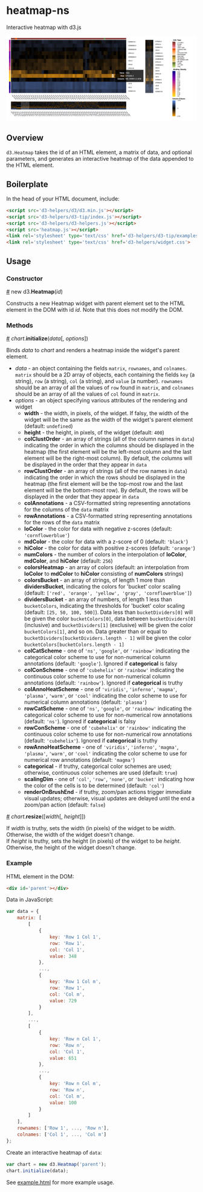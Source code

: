 # heatmap-ns
Interactive heatmap with d3.js

![alt text](https://raw.githubusercontent.com/alexrfling/heatmap-ns/master/img/example.png)

## Overview
`d3.Heatmap` takes the id of an HTML element, a matrix of data, and optional parameters, and generates an interactive heatmap of the data appended to the HTML element.

## Boilerplate
In the head of your HTML document, include:
```html
<script src='d3-helpers/d3/d3.min.js'></script>
<script src='d3-helpers/d3-tip/index.js'></script>
<script src='d3-helpers/d3-helpers.js'></script>
<script src='heatmap.js'></script>
<link rel='stylesheet' type='text/css' href='d3-helpers/d3-tip/examples/example-styles.css'>
<link rel='stylesheet' type='text/css' href='d3-helpers/widget.css'>
```

## Usage

### Constructor
<a name='constructorHeatmap' href='#constructorHeatmap'>#</a> new d3.__Heatmap__(_id_)

Constructs a new Heatmap widget with parent element set to the HTML element in the DOM with id _id_. Note that this does not modify the DOM.

### Methods
<a name='initialize' href='#initialize'>#</a> _chart_.__initialize__(_data_[, _options_])

Binds _data_ to _chart_ and renders a heatmap inside the widget's parent element.
* _data_ - an object containing the fields `matrix`, `rownames`, and `colnames`. `matrix` should be a 2D array of objects, each containing the fields `key` (a string), `row` (a string), `col` (a string), and `value` (a number). `rownames` should be an array of all the values of `row` found in `matrix`, and `colnames` should be an array of all the values of `col` found in `matrix`.
* _options_ - an object specifying various attributes of the rendering and widget
  * __width__ - the width, in pixels, of the widget. If falsy, the width of the widget will be the same as the width of the widget's parent element (default: `undefined`)
  * __height__ - the height, in pixels, of the widget (default: `400`)
  * __colClustOrder__ - an array of strings (all of the column names in `data`) indicating the order in which the columns should be displayed in the heatmap (the first element will be the left-most column and the last element will be the right-most column). By default, the columns will be displayed in the order that they appear in `data`
  * __rowClustOrder__ - an array of strings (all of the row names in `data`) indicating the order in which the rows should be displayed in the heatmap (the first element will be the top-most row and the last element will be the bottom-most row). By default, the rows will be displayed in the order that they appear in `data`
  * __colAnnotations__ - a CSV-formatted string representing annotations for the columns of the `data` matrix
  * __rowAnnotations__ - a CSV-formatted string representing annotations for the rows of the `data` matrix
  * __loColor__ - the color for data with negative z-scores (default: `'cornflowerblue'`)
  * __mdColor__ - the color for data with a z-score of 0 (default: `'black'`)
  * __hiColor__ - the color for data with positive z-scores (default: `'orange'`)
  * __numColors__ - the number of colors in the interpolation of __loColor__, __mdColor__, and __hiColor__ (default: `256`)
  * __colorsHeatmap__ - an array of colors (default: an interpolation from __loColor__ to __mdColor__ to __hiColor__ consisting of __numColors__ strings)
  * __colorsBucket__ - an array of strings, of length 1 more than __dividersBucket__, indicating the colors for 'bucket' color scaling (default: `['red', 'orange', 'yellow', 'gray', 'cornflowerblue']`)
  * __dividersBucket__ - an array of numbers, of length 1 less than `bucketColors`, indicating the thresholds for 'bucket' color scaling (default: `[25, 50, 100, 500]`). Data less than `bucketDividers[0]` will be given the color `bucketColors[0]`, data between `bucketDividers[0]` (inclusive) and `bucketDividers[1]` (exclusive) will be given the color `bucketColors[1]`, and so on. Data greater than or equal to `bucketDividers[bucketDividers.length - 1]` will be given the color `bucketColors[bucketColors.length - 1]`
  * __colCatScheme__ - one of `'ns'`, `'google'`, or `'rainbow'` indicating the categorical color scheme to use for non-numerical column annotations (default: `'google'`). Ignored if __categorical__ is falsy
  * __colConScheme__ - one of `'cubehelix'` or `'rainbow'` indicating the continuous color scheme to use for non-numerical column annotations (default: `'rainbow'`). Ignored if __categorical__ is truthy
  * __colAnnoHeatScheme__ - one of `'viridis'`, `'inferno'`, `'magma'`, `'plasma'`, `'warm'`, or `'cool'` indicating the color scheme to use for numerical column annotations (default: `'plasma'`)
  * __rowCatScheme__ - one of `'ns'`, `'google'`, or `'rainbow'` indicating the categorical color scheme to use for non-numerical row annotations (default: `'ns'`). Ignored if __categorical__ is falsy
  * __rowConScheme__ - one of `'cubehelix'` or `'rainbow'` indicating the continuous color scheme to use for non-numerical row annotations (default: `'cubehelix'`). Ignored if __categorical__ is truthy
  * __rowAnnoHeatScheme__ - one of `'viridis'`, `'inferno'`, `'magma'`, `'plasma'`, `'warm'`, or `'cool'` indicating the color scheme to use for numerical row annotations (default: `'magma'`)
  * __categorical__ - if truthy, categorical color schemes are used; otherwise, continuous color schemes are used (default: `true`)
  * __scalingDim__ - one of `'col'`, `'row'`, `'none'`, or `'bucket'` indicating how the color of the cells is to be determined (default: `'col'`)
  * __renderOnBrushEnd__ - if truthy, zoom/pan actions trigger immediate visual updates; otherwise, visual updates are delayed until the end a zoom/pan action (default: `false`)

<a name='resize' href='#resize'>#</a> _chart_.__resize__([_width_[, _height_]])

If _width_ is truthy, sets the width (in pixels) of the widget to be _width_. Otherwise, the width of the widget doesn't change.  
If _height_ is truthy, sets the height (in pixels) of the widget to be _height_. Otherwise, the height of the widget doesn't change.

### Example
HTML element in the DOM:
```html
<div id='parent'></div>
```
Data in JavaScript:
```js
var data = {
    matrix: [
        [
            {
                key: 'Row 1 Col 1',
                row: 'Row 1',
                col: 'Col 1',
                value: 348
            },
            ...,
            {
                key: 'Row 1 Col m',
                row: 'Row 1',
                col: 'Col m',
                value: 729
            }
        ],
        ...,
        [
            {
                key: 'Row n Col 1',
                row: 'Row n',
                col: 'Col 1',
                value: 651
            },
            ...,
            {
                key: 'Row n Col m',
                row: 'Row n',
                col: 'Col m',
                value: 100
            }
        ]
    ],
    rownames: ['Row 1', ..., 'Row n'],
    colnames: ['Col 1', ..., 'Col m']
};
```
Create an interactive heatmap of `data`:
```js
var chart = new d3.Heatmap('parent');
chart.initialize(data);
```
See <a href='https://github.com/alexrfling/heatmap-ns/blob/master/example.html'>example.html</a> for more example usage.
